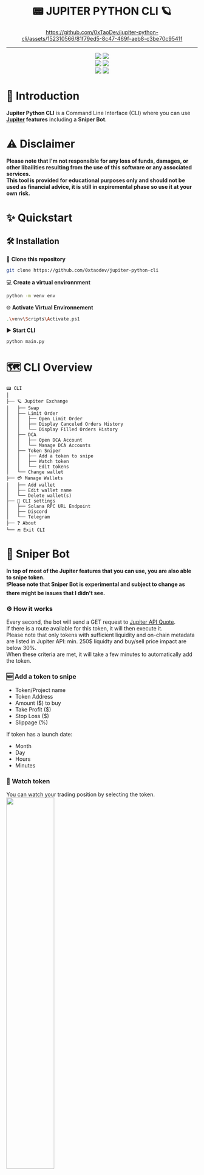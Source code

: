 <div align="center">
    <h1>📟 JUPITER PYTHON CLI 🪐</h1>

https://github.com/0xTaoDev/jupiter-python-cli/assets/152310566/81f79ed5-8c47-469f-aeb8-c3be70c9541f

</div>

---

<p align="center">
    <img src="https://img.shields.io/github/stars/0xtaodev/jupiter-python-cli">
    <img src="https://img.shields.io/github/forks/0xtaodev/jupiter-python-cli">
    <br>
    <img src="https://img.shields.io/github/issues/0xtaodev/jupiter-python-cli">
    <img src="https://img.shields.io/github/issues-closed/0xtaodev/jupiter-python-cli">
    <br>
    <img src="https://img.shields.io/github/languages/top/0xtaodev/jupiter-python-cli">
    <img src="https://img.shields.io/github/last-commit/0xtaodev/jupiter-python-cli">
    <br>
</p>

# 📖 Introduction
**Jupiter Python CLI** is a Command Line Interface (CLI) where you can use **[Jupiter](https://jup.ag/) features** including a **Sniper Bot**.<br>

# ⚠️ Disclaimer
**Please note that I'm not responsible for any loss of funds, damages, or other libailities resulting from the use of this software or any associated services.<br>
This tool is provided for educational purposes only and should not be used as financial advice, it is still in expiremental phase so use it at your own risk.**

# ✨ Quickstart

## 🛠️ Installation

💾 **Clone this repository**
```sh
git clone https://github.com/0xtaodev/jupiter-python-cli
```
💻 **Create a virtual environnment**
```sh
python -m venv env
```
🌐 **Activate Virtual Environnement**
```sh
.\venv\Scripts\Activate.ps1
```
▶️ **Start CLI**
```sh
python main.py
```

# 🗺️ CLI Overview
```
📟 CLI
│
├── 🪐 Jupiter Exchange
│   ├── Swap
│   ├── Limit Order
│   │   ├── Open Limit Order
│   │   ├── Display Canceled Orders History
│   │   └── Display Filled Orders History
│   ├── DCA
│   │   ├── Open DCA Account
│   │   └── Manage DCA Accounts
│   ├── Token Sniper
│   │   ├── Add a token to snipe
│   │   ├── Watch token
│   │   └── Edit tokens
│   └── Change wallet
├── 💳 Manage Wallets
│   ├── Add wallet
│   ├── Edit wallet name
│   └── Delete wallet(s)
├── 🔧 CLI settings
│   ├── Solana RPC URL Endpoint
│   ├── Discord
│   └── Telegram
├── ❓ About
└── 🔚 Exit CLI
```

# 🤖 Sniper Bot
**In top of most of the Jupiter features that you can use, you are also able to snipe token.**<br>
❗**Please note that Sniper Bot is experimental and subject to change as there might be issues that I didn't see.**

### ⚙️ How it works
Every second, the bot will send a GET request to [Jupiter API Quote](https://quote-api.jup.ag/v6/quote).<br>
If there is a route available for this token, it will then execute it.<br>
Please note that only tokens with sufficient liquidity and on-chain metadata are listed in Jupiter API: min. 250$ liquidty and buy/sell price impact are below 30%.<br>
When these criteria are met, it will take a few minutes to automatically add the token.<br>

### 🆕 Add a token to snipe
- Token/Project name
- Token Address
- Amount ($) to buy
- Take Profit ($)
- Stop Loss ($)
- Slippage (%)

If token has a launch date:
- Month
- Day
- Hours
- Minutes

### 🔭 Watch token
You can watch your trading position by selecting the token.<br>
<img src="https://github.com/0xTaoDev/jupiter-python-cli/blob/main/images/sniper_bot_watch.png?raw=true" width="50%" height="50%">

### ✍🏻 Edit tokens
You can modify token info as follow:
- Name
- Address
- Selected Wallet
- Buy Amount
- Take Profit
- Stop Loss
- Slippage
- Launch date
- Delete

# 🗨️ Q&A
### Where are my private keys?
*Your private keys are stored in `wallets.json`.*
### Is there any fees when swapping using CLI?
*There are no additional fees when performing swaps via the CLI; the costs should be the same as using the Jupiter UI.*
### Does sniper bot remains running if I close the CLI?
*If you close the CLI, the sniper bot will stop running.*
### Is it possible to swap any tokens?
*You can only swap tokens that are listed on Jupiter based on their criterias.*

# 🚨 Known bugs
### ImportError: sync_native from spl.token.instructions
1. Go to https://github.com/michaelhly/solana-py/tree/master/src/spl/token and download ```instructions.py```
2. In your packages folder, replace ```spl/token/instructions.py``` with the one you just downloaded.
### Sometimes 0.01 is added when typying numbers
### Invalid DCA Accounts listed (and cannot be deleted)
### Discord Webhook or Telegram API not being added in `config.json`

# 📝 TO-DO
- [ ] Clean up code ⚡
- [ ] Display tokens owned 🪙
- [ ] Favorite tokens displayed in first tokens for swap/limit orders/dca... ⭐
- [ ] Wallet Duplication detection
- [ ] Display message when swap failed (slippage error...)  
- [ ] Give possibility to exit current choice (swap, limit order, dca, donation...) 🏃🚪
- [ ] Bridge 🌉
- [ ] Perpetual 💸

# 🤝 Contributions
If you are interesting in contributing, fork the repository and submit a pull request in order to merge your improvements into the main repository.<br>
Contact me for any inquiry, I will reach you as soon as possible.<br>
[![Discord](https://img.shields.io/badge/Discord-%237289DA.svg?logo=discord&logoColor=white)](https://discord.gg/H3QRapcC)
[![Twitter](https://img.shields.io/badge/Twitter-%231DA1F2.svg?logo=Twitter&logoColor=white)](https://twitter.com/_TaoDev_)

# 👑 Donations
This project doesn't include platform fees. If you find value in it and would like to support its development, your donations are greatly appreciated.<br>
You can donate through CLI in About menu.<br>
**SOLANA ADDRESS**
```sh
AyWu89SjZBW1MzkxiREmgtyMKxSkS1zVy8Uo23RyLphX
```
